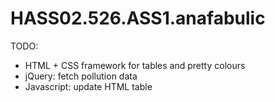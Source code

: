 # HASS02.526.ASS1.anafabulic
 
TODO:
- HTML + CSS framework for tables and pretty colours
- jQuery: fetch pollution data
- Javascript: update HTML table